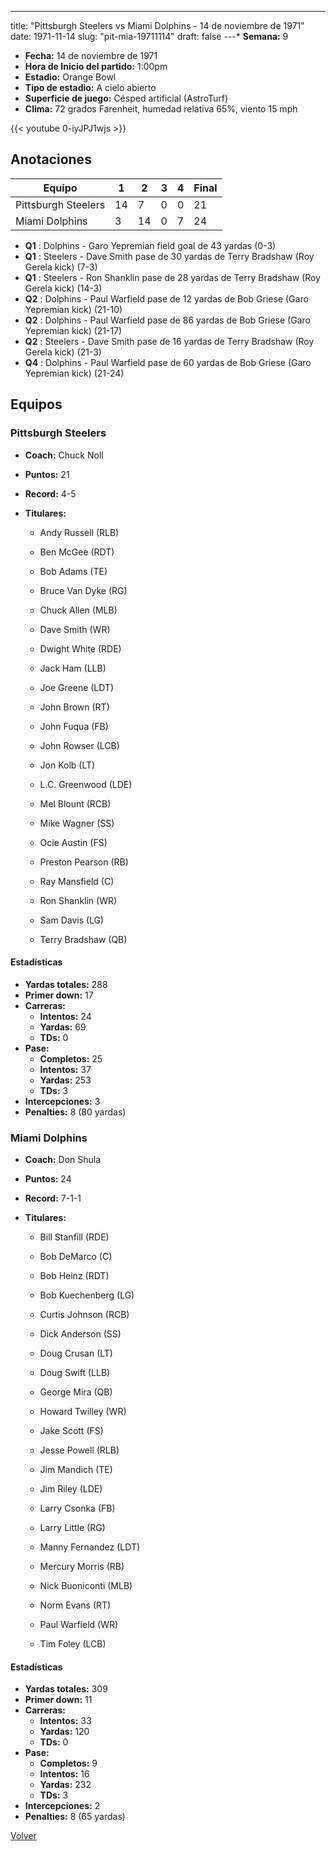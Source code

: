 ---
title: "Pittsburgh Steelers vs Miami Dolphins - 14 de noviembre de 1971"
date: 1971-11-14
slug: "pit-mia-19711114"
draft: false
---* **Semana:** 9
* **Fecha:** 14 de noviembre de 1971
* **Hora de Inicio del partido:** 1:00pm
* **Estadio:** Orange Bowl
* **Tipo de estadio:** A cielo abierto
* **Superficie de juego:** Césped artificial (AstroTurf)
* **Clima:** 72 grados Farenheit, humedad relativa 65%, viento 15 mph

{{< youtube 0-iyJPJ1wjs >}}


## Anotaciones
| Equipo | 1 | 2 | 3 | 4 | Final |
|--------|---|---|---|---|-------|
| Pittsburgh Steelers  | 14 | 7 | 0 | 0  | 21 |
| Miami Dolphins  | 3 | 14 | 0 | 7  | 24 |
* **Q1** : Dolphins - Garo Yepremian field goal de 43 yardas (0-3)
* **Q1** : Steelers - Dave Smith pase de 30 yardas de Terry Bradshaw (Roy Gerela kick) (7-3)
* **Q1** : Steelers - Ron Shanklin pase de 28 yardas de Terry Bradshaw (Roy Gerela kick) (14-3)
* **Q2** : Dolphins - Paul Warfield pase de 12 yardas de Bob Griese (Garo Yepremian kick) (21-10)
* **Q2** : Dolphins - Paul Warfield pase de 86 yardas de Bob Griese (Garo Yepremian kick) (21-17)
* **Q2** : Steelers - Dave Smith pase de 16 yardas de Terry Bradshaw (Roy Gerela kick) (21-3)
* **Q4** : Dolphins - Paul Warfield pase de 60 yardas de Bob Griese (Garo Yepremian kick) (21-24)


## Equipos


### Pittsburgh Steelers
* **Coach:** Chuck Noll
* **Puntos:** 21
* **Record:** 4-5
* **Titulares:** 

  * Andy Russell (RLB) 

  * Ben McGee (RDT) 

  * Bob Adams (TE) 

  * Bruce Van Dyke (RG) 

  * Chuck Allen (MLB) 

  * Dave Smith (WR) 

  * Dwight White (RDE) 

  * Jack Ham (LLB) 

  * Joe Greene (LDT) 

  * John Brown (RT) 

  * John Fuqua (FB) 

  * John Rowser (LCB) 

  * Jon Kolb (LT) 

  * L.C. Greenwood (LDE) 

  * Mel Blount (RCB) 

  * Mike Wagner (SS) 

  * Ocie Austin (FS) 

  * Preston Pearson (RB) 

  * Ray Mansfield (C) 

  * Ron Shanklin (WR) 

  * Sam Davis (LG) 

  * Terry Bradshaw (QB) 

#### Estadísticas
* **Yardas totales:** 288
* **Primer down:** 17
* **Carreras:**
  * **Intentos:** 24
  * **Yardas:** 69
  * **TDs:** 0
* **Pase:**
  * **Completos:** 25
  * **Intentos:** 37
  * **Yardas:** 253
  * **TDs:** 3
* **Intercepciones:** 3
* **Penalties:** 8 (80 yardas)

### Miami Dolphins
* **Coach:** Don Shula
* **Puntos:** 24
* **Record:** 7-1-1
* **Titulares:** 

  * Bill Stanfill (RDE) 

  * Bob DeMarco (C) 

  * Bob Heinz (RDT) 

  * Bob Kuechenberg (LG) 

  * Curtis Johnson (RCB) 

  * Dick Anderson (SS) 

  * Doug Crusan (LT) 

  * Doug Swift (LLB) 

  * George Mira (QB) 

  * Howard Twilley (WR) 

  * Jake Scott (FS) 

  * Jesse Powell (RLB) 

  * Jim Mandich (TE) 

  * Jim Riley (LDE) 

  * Larry Csonka (FB) 

  * Larry Little (RG) 

  * Manny Fernandez (LDT) 

  * Mercury Morris (RB) 

  * Nick Buoniconti (MLB) 

  * Norm Evans (RT) 

  * Paul Warfield (WR) 

  * Tim Foley (LCB) 

#### Estadísticas
* **Yardas totales:** 309
* **Primer down:** 11
* **Carreras:**
  * **Intentos:** 33
  * **Yardas:** 120
  * **TDs:** 0
* **Pase:**
  * **Completos:** 9
  * **Intentos:** 16
  * **Yardas:** 232
  * **TDs:** 3
* **Intercepciones:** 2
* **Penalties:** 8 (65 yardas)


[Volver](/historia/1971)

